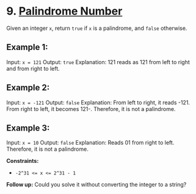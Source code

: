 # 9. [Palindrome Number](https://leetcode.com/problems/palindrome-number/description/)


Given an integer `x`, return `true` if `x` is a palindrome, and `false` otherwise.

## Example 1:
 
Input: `x = 121`
Output: `true`
Explanation: 121 reads as 121 from left to right and from right to left.

## Example 2:

Input: `x = -121`
Output: `false`
Explanation: From left to right, it reads -121. From right to left, it becomes 121-. Therefore, it is not a palindrome.

## Example 3:

Input: `x = 10`
Output: `false`
Explanation: Reads 01 from right to left. Therefore, it is not a palindrome.

**Constraints:**
- `-2^31 <= x <= 2^31 - 1`

**Follow up:** Could you solve it without converting the integer to a string?
